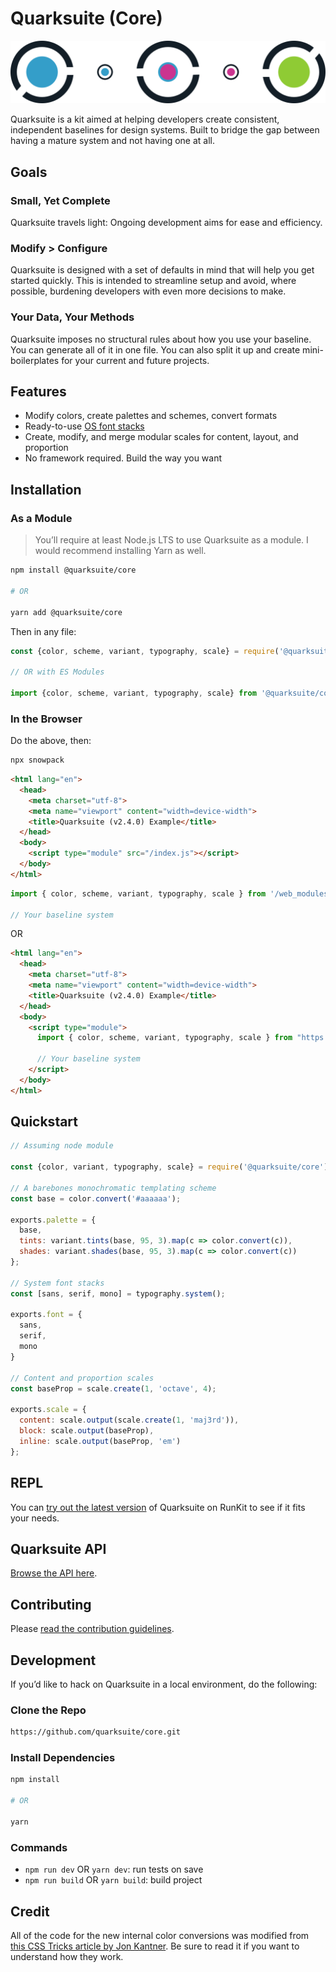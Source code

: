 # Quarksuite (Core)

![Quarksuite Logo](assets/logo.png)

Quarksuite is a kit aimed at helping developers create consistent, independent baselines for design systems. Built to bridge the gap between having a mature system and not having one at all.

## Goals

### Small, Yet Complete

Quarksuite travels light: Ongoing development aims for ease and efficiency.

### Modify > Configure

Quarksuite is designed with a set of defaults in mind that will help you get started quickly. This is intended to streamline setup and avoid, where possible, burdening developers with even more decisions to make.

### Your Data, Your Methods

Quarksuite imposes no structural rules about how you use your baseline. You can generate all of it in one file. You can also split it up and create mini-boilerplates for your current and future projects.

## Features

+ Modify colors, create palettes and schemes, convert formats
+ Ready-to-use [OS font stacks](https://systemfontstack.com/)
+ Create, modify, and merge modular scales for content, layout, and proportion
+ No framework required. Build the way you want

## Installation

### As a Module

> You’ll require at least Node.js LTS to use Quarksuite as a module. I would recommend installing Yarn as well.

```bash
npm install @quarksuite/core

# OR

yarn add @quarksuite/core
```

Then in any file:

```js
const {color, scheme, variant, typography, scale} = require('@quarksuite/core');

// OR with ES Modules

import {color, scheme, variant, typography, scale} from '@quarksuite/core';
```

### In the Browser

Do the above, then:

```bash
npx snowpack
```

```html
<html lang="en">
  <head>
    <meta charset="utf-8">
    <meta name="viewport" content="width=device-width">
    <title>Quarksuite (v2.4.0) Example</title>
  </head>
  <body>
    <script type="module" src="/index.js"></script>
  </body>
</html>
```

```js
import { color, scheme, variant, typography, scale } from '/web_modules/@quarksuite/core.js';

// Your baseline system
```

OR

```html
<html lang="en">
  <head>
    <meta charset="utf-8">
    <meta name="viewport" content="width=device-width">
    <title>Quarksuite (v2.4.0) Example</title>
  </head>
  <body>
    <script type="module">
      import { color, scheme, variant, typography, scale } from "https://unpkg.com/@quarksuite/core@2.4.0/dist-web/index.js"
      
      // Your baseline system
    </script>
  </body>
</html>
```

## Quickstart

```js
// Assuming node module

const {color, variant, typography, scale} = require('@quarksuite/core');

// A barebones monochromatic templating scheme
const base = color.convert('#aaaaaa');

exports.palette = {
  base,
  tints: variant.tints(base, 95, 3).map(c => color.convert(c)),
  shades: variant.shades(base, 95, 3).map(c => color.convert(c))
};

// System font stacks
const [sans, serif, mono] = typography.system();

exports.font = {
  sans,
  serif,
  mono
}

// Content and proportion scales
const baseProp = scale.create(1, 'octave', 4);

exports.scale = {
  content: scale.output(scale.create(1, 'maj3rd')),
  block: scale.output(baseProp),
  inline: scale.output(baseProp, 'em')
};

```

## REPL

You can [try out the latest version](https://npm.runkit.com/%40quarksuite%2Fcore) of Quarksuite on RunKit to see if it fits your needs.

## Quarksuite API

[Browse the API here](API.md).

## Contributing

Please [read the contribution guidelines](CONTRIBUTING.md).

## Development

If you’d like to hack on Quarksuite in a local environment, do the following:

### Clone the Repo

```bash
https://github.com/quarksuite/core.git
```

### Install Dependencies

```bash
npm install 

# OR

yarn
```

### Commands

+ `npm run dev` OR `yarn dev`: run tests on save
+ `npm run build`  OR `yarn build`: build project

## Credit

All of the code for the new internal color conversions was modified from [this CSS Tricks article by Jon Kantner](https://css-tricks.com/converting-color-spaces-in-javascript). Be sure to read it if you want to understand how they work.

